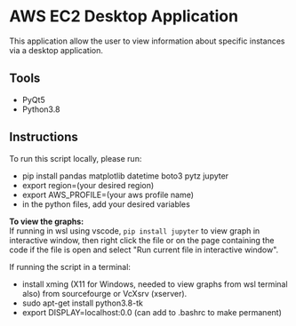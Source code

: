 # AWS EC2 Desktop Application

This application allow the user to view information about specific instances via a desktop application.

## Tools
- PyQt5
- Python3.8
 

## Instructions
To run this script locally, please run: 
- pip install pandas matplotlib datetime boto3 pytz jupyter
- export region=(your desired region)
- export AWS_PROFILE=(your aws profile name)
- in the python files, add your desired variables

<b>To view the graphs: </b>  
If running in wsl using vscode, `pip install jupyter` to view graph in interactive window, then 
right click the file or on the page containing the code if the file is open and select "Run current file in interactive window".

If running the script in a terminal:
- install xming (X11 for Windows, needed to view graphs from wsl terminal also) from sourcefourge or VcXsrv (xserver).
- sudo apt-get install python3.8-tk
- export DISPLAY=localhost:0.0 (can add to .bashrc to make permanent)
